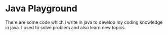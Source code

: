 # Java Playground
There are some code which i write in java to develop my coding knowledge in java.
I used to solve problem and also learn new topics.
